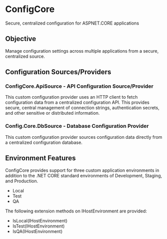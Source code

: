 # ConfigCore
Secure, centralized configuration for ASPNET.CORE applications


## Objective
Manage configuration settings across multiple applications from a secure, centralized source.


## Configuration Sources/Providers
### ConfigCore.ApiSource - API Configuration Source/Provider
This custom configuration provider uses an HTTP client to fetch configuration data from a centralized configuration API. This provides secure, central management of connection strings, authentication secrets, and other sensitive or distributed information.  
### Config.Core.DbSource -	Database Configuration Provider
This custom configuration provider sources configuration data directly from a centralized configuration database.
## Environment Features
ConfigCore provides support for three custom application environments in addition to the .NET CORE standard environments of Development, Staging, and Production. 
* Local
* Test
* QA

The following extension methods on IHostEnvironment are provided:
*	IsLocal(IHostEnvironment)
*	IsTest(IHostEnvironment)
*	IsQA(IHostEnvironment)
